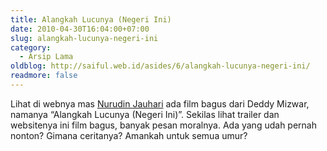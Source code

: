 ```yaml
---
title: Alangkah Lucunya (Negeri Ini)
date: 2010-04-30T16:04:00+07:00
slug: alangkah-lucunya-negeri-ini
category:
  - Arsip Lama
oldblog: http://saiful.web.id/asides/6/alangkah-lucunya-negeri-ini/
readmore: false
---
```


Lihat di webnya mas [Nurudin Jauhari](http://nurudin.jauhari.net/) ada film bagus dari Deddy Mizwar, namanya “Alangkah Lucunya (Negeri Ini)”. Sekilas lihat trailer dan websitenya ini film bagus, banyak pesan moralnya. Ada yang udah pernah nonton? Gimana ceritanya? Amankah untuk semua umur?
